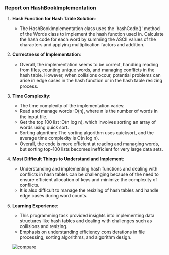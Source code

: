 ### Report on HashBookImplementation

1. **Hash Function for Hash Table Solution**:
   - The HashBookImplementation class uses the 'hashCode()' method of the Words class to implement the hash function used in. Calculate the hash code for each word by summing the ASCII values of the characters and applying multiplication factors and addition.

2. **Correctness of Implementation**:
   - Overall, the implementation seems to be correct, handling reading from files, counting unique words, and managing conflicts in the hash table. However, when collisions occur, potential problems can arise in edge cases in the hash function or in the hash table resizing process.

3. **Time Complexity**:
   - The time complexity of the implementation varies:
   - Read and manage words :O(n), where n is the number of words in the input file.
   - Get the top 100 list :O(n log n), which involves sorting an array of words using quick sort.
   - Sorting algorithm: The sorting algorithm uses quicksort, and the average time complexity is O(n log n).
   - Overall, the code is more efficient at reading and managing words, but sorting top-100 lists becomes inefficient for very large data sets.

4. **Most Difficult Things to Understand and Implement**:
   - Understanding and implementing hash functions and dealing with conflicts in hash tables can be challenging because of the need to ensure efficient allocation of keys and minimize the complexity of conflicts.
   - It is also difficult to manage the resizing of hash tables and handle edge cases during word counts.

5. **Learning Experience**:
   - This programming task provided insights into implementing data structures like hash tables and dealing with challenges such as collisions and resizing.
   - Emphasis on understanding efficiency considerations in file processing, sorting algorithms, and algorithm design.
   
   ![compare](E:\work\单子\huangdaweiDSA01-04\NJIT-DSA-2024-origin-main\NJIT-DSA-2024-origin-main\07-booksandwords\compare.png)